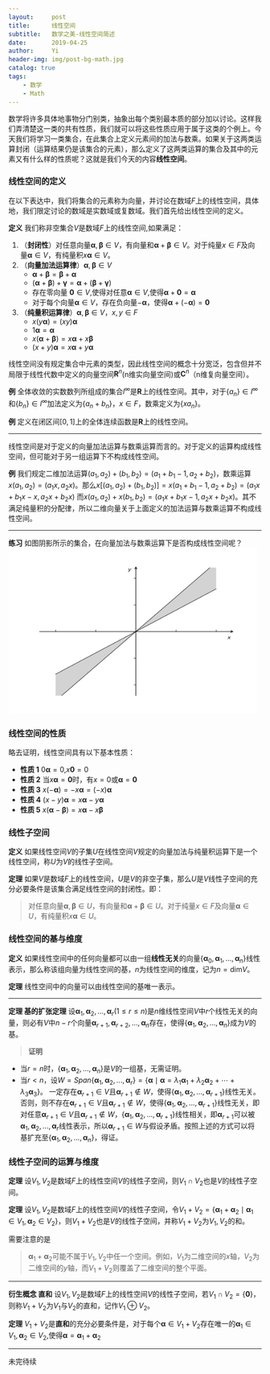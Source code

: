 ```yaml
---
layout:     post
title:      线性空间
subtitle:   数学之美-线性空间简述
date:       2019-04-25
author:     Yi
header-img: img/post-bg-math.jpg
catalog: true
tags:
    - 数学
    - Math
---
```

数学将许多具体地事物分门别类，抽象出每个类别最本质的部分加以讨论。这样我们弄清楚这一类的共有性质，我们就可以将这些性质应用于属于这类的个例上。今天我们将学习一类集合，在此集合上定义元素间的加法与数乘。如果关于这两类运算封闭（运算结果仍是该集合的元素），那么定义了这两类运算的集合及其中的元素又有什么样的性质呢？这就是我们今天的内容**线性空间**。

### 线性空间的定义
在以下表达中，我们将集合的元素称为向量，并讨论在数域$F$上的线性空间，具体地，我们限定讨论的数域是实数域或复数域。我们首先给出线性空间的定义。

**定义** 我们称非空集合$V$是数域$F$上的线性空间,如果满足：
1. （**封闭性**）对任意向量$\boldsymbol\alpha,\boldsymbol\beta\in V$，有向量和$\boldsymbol\alpha + \boldsymbol\beta\in V$。对于纯量$x\in F$及向量$\boldsymbol\alpha \in V$，有纯量积$x\boldsymbol\alpha\in V$。
2. （**向量加法运算律**）$\boldsymbol\alpha,\boldsymbol\beta\in V$
   * $\boldsymbol\alpha+\boldsymbol\beta=\boldsymbol\beta+\boldsymbol\alpha$
   * $(\boldsymbol\alpha+\boldsymbol\beta)+\boldsymbol\gamma=\boldsymbol\alpha+(\boldsymbol\beta+\boldsymbol\gamma)$
   * 存在零向量 $\boldsymbol0\in V$,使得对任意$\boldsymbol\alpha\in V$,使得$\boldsymbol\alpha + \boldsymbol0=\boldsymbol\alpha$
   * 对于每个向量$\boldsymbol\alpha\in V$，存在负向量$-\boldsymbol\alpha$，使得$\boldsymbol\alpha+(-\boldsymbol\alpha)=\boldsymbol0$
3. （**纯量积运算律**）$\boldsymbol\alpha,\boldsymbol\beta\in V$，$x,y\in F$
   * $x(y\boldsymbol\alpha)=(xy)\boldsymbol\alpha$
   * $1\boldsymbol\alpha=\boldsymbol\alpha$
   * $x(\boldsymbol\alpha+\boldsymbol\beta)=x\boldsymbol\alpha+x\boldsymbol\beta$
   * $(x+y)\boldsymbol\alpha = x\boldsymbol\alpha+y\boldsymbol\alpha$

线性空间没有规定集合中元素的类型，因此线性空间的概念十分宽泛，包含但并不局限于线性代数中定义的向量空间$\boldsymbol R^n$(n维实向量空间)或$\boldsymbol C^n$（n维复向量空间）。

**例** 全体收敛的实数数列所组成的集合$l^\infty$是$\boldsymbol R$上的线性空间。其中，对于$\lbrace a_n\rbrace\in l^\infty$和$\lbrace b_n\rbrace\in l^\infty$加法定义为$\lbrace a_n + b_n\rbrace$，$x\in F$，数乘定义为$\lbrace x a_n\rbrace$。

**例** 定义在闭区间$[0,1]$上的全体连续函数是$\boldsymbol R$上的线性空间。


---
线性空间是对于定义的向量加法运算与数乘运算而言的。对于定义的运算构成线性空间，但可能对于另一组运算下不构成线性空间。

**例** 我们规定二维加法运算$(a_1,a_2)+(b_1,b_2)=(a_1+b_1-1,a_2+b_2)$，数乘运算$x(a_1,a_2)=(a_1x,a_2x)$。那么$x[(a_1,a_2)+(b_1,b_2)]=x(a_1+b_1-1,a_2+b_2)=(a_1x+b_1x-x,a_2x+b_2x)$
而$x(a_1,a_2)+x(b_1,b_2)=(a_1x+b_1x-1,a_2x+b_2x)$。其不满足纯量积的分配律，所以二维向量关于上面定义的加法运算与数乘运算不构成线性空间。

---

**练习** 如图阴影所示的集合，在向量加法与数乘运算下是否构成线性空间呢？
<img src="/img/linearspace/think_1.png"  height="330" width="495">

### 线性空间的性质

略去证明，线性空间具有以下基本性质：
   * **性质 1** $0\boldsymbol\alpha=0$,$x\boldsymbol0=0$
   * **性质 2** 当$x\boldsymbol\alpha=\boldsymbol0$时，有$x=0$或$\boldsymbol\alpha=\boldsymbol0$
   * **性质 3** $x(-\boldsymbol\alpha)=-x\boldsymbol\alpha=(-x)\boldsymbol\alpha$
   * **性质 4** $(x-y)\boldsymbol\alpha=x\boldsymbol\alpha-y\boldsymbol\alpha$
   * **性质 5** $x(\boldsymbol\alpha-\boldsymbol\beta)=x\boldsymbol\alpha-x\boldsymbol\beta$



### 线性子空间
**定义** 如果线性空间$V$的子集$U$在线性空间$V$规定的向量加法与纯量积运算下是一个线性空间，称$U$为$V$的线性子空间。


**定理** 如果$V$是数域$F$上的线性空间，$U$是$V$的非空子集，那么$U$是$V$线性子空间的充分必要条件是该集合满足线性空间的封闭性。即：
>对任意向量$\boldsymbol\alpha,\boldsymbol\beta\in U$，有向量和$\boldsymbol\alpha + \boldsymbol\beta\in U$。对于纯量$x\in F$及向量$\boldsymbol\alpha \in U$，有纯量积$x\boldsymbol\alpha\in U$。

### 线性空间的基与维度

**定义** 如果线性空间中的任何向量都可以由一组**线性无关**的向量$\lbrace\boldsymbol\alpha_0,\boldsymbol\alpha_1,...,\boldsymbol\alpha_n\rbrace$线性表示，那么称该组向量为线性空间的基，$n$为线性空间的维度，记为$n=\text{dim} V$。

**定理** 线性空间中的向量可以由线性空间的基唯一表示。

---

**定理 基的扩张定理** 设$\boldsymbol\alpha_1,\boldsymbol\alpha_2,...,\boldsymbol\alpha_r (1\le r \le n)$是$n$维线性空间$V$中$r$个线性无关的向量，则必有$V$中$n-r$个向量$\boldsymbol\alpha_{r+1},\boldsymbol\alpha_{r+2},...,\boldsymbol\alpha_n$存在，使得$\lbrace\boldsymbol\alpha_1,\boldsymbol\alpha_2,...,\boldsymbol\alpha_n\rbrace$成为$V$的基。

>**证明** 
* 当$r=n$时，$\lbrace\boldsymbol\alpha_1,\boldsymbol\alpha_2,...,\boldsymbol\alpha_n\rbrace$是$V$的一组基，无需证明。
* 当$r<n$，设$W=Span\lbrace \boldsymbol\alpha_1,\boldsymbol\alpha_2,...,\boldsymbol\alpha_r\rbrace =\lbrace \boldsymbol\alpha\mid \boldsymbol\alpha=\lambda_1\boldsymbol\alpha_1+\lambda_2\boldsymbol\alpha_2+\cdots+\lambda_3\boldsymbol\alpha_3 \rbrace$。
一定存在$\boldsymbol\alpha_{r+1}\in V$且$\boldsymbol\alpha_{r+1}\notin W$，使得$\lbrace\boldsymbol\alpha_1,\boldsymbol\alpha_2,...,\boldsymbol\alpha_{r+1}\rbrace$线性无关。否则，则不存在$\boldsymbol\alpha_{r+1}\in V$且$\boldsymbol\alpha_{r+1}\notin W$，使得$\lbrace\boldsymbol\alpha_1,\boldsymbol\alpha_2,...,\boldsymbol\alpha_{r+1}\rbrace$线性无关，即对任意$\boldsymbol\alpha_{r+1}\in V$且$\boldsymbol\alpha_{r+1}\notin W$，$\lbrace\boldsymbol\alpha_1,\boldsymbol\alpha_2,...,\boldsymbol\alpha_{r+1}\rbrace$线性相关，即$\boldsymbol\alpha_{r+1}$可以被$\boldsymbol\alpha_1,\boldsymbol\alpha_2,...,\boldsymbol\alpha_r$线性表示，所以$\boldsymbol\alpha_{r+1}\in W$与假设矛盾。按照上述的方式可以将基扩充至$\lbrace\boldsymbol\alpha_1,\boldsymbol\alpha_2,...,\boldsymbol\alpha_n\rbrace$，得证。


### 线性子空间的运算与维度

**定理** 设$V_1,V_2$是数域$F$上的线性空间$V$的线性子空间，则$V_1\cap V_2$也是$V$的线性子空间。

**定理** 设$V_1,V_2$是数域$F$上的线性空间$V$的线性子空间，令$V_1+V_2=\lbrace\boldsymbol\alpha_1+\boldsymbol\alpha_2\mid\boldsymbol\alpha_1\in V_1,\boldsymbol\alpha_2\in V_2\rbrace$，则$V_1+V_2$也是$V$的线性子空间，并称$V_1+V_2$为$V_1,V_2$的和。

需要注意的是
>$\boldsymbol\alpha_1+\boldsymbol\alpha_2$可能不属于$V_1,V_2$中任一个空间。例如，$V_1$为二维空间的$x$轴，$V_2$为二维空间的$y$轴，而$V_1+V_2$则覆盖了二维空间的整个平面。

***

**衍生概念 直和** 设$V_1,V_2$是数域$F$上的线性空间$V$的线性子空间，若$V_1\cap V_2=\lbrace\boldsymbol0\rbrace$，则称$V_1+V_2$为$V_1$与$V_2$的直和，记作$V_1\oplus V_2$。

**定理** $V_1+V_2$是**直和**的充分必要条件是，对于每个$\boldsymbol\alpha\in V_1+V_2$存在唯一的$\boldsymbol\alpha_1\in V_1,\boldsymbol\alpha_2\in V_2$,使得$\boldsymbol\alpha=\boldsymbol\alpha_1+\boldsymbol\alpha_2$

***
未完待续




